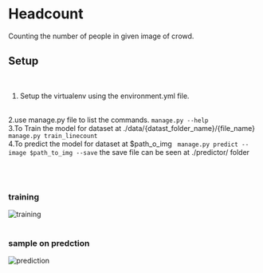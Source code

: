# Headcount
Counting the number of people in given image of crowd.
<br>
## Setup
<br><p>
1. Setup the virtualenv using the environment.yml file.
<br>
2.use manage.py file to list the commands.
<code>manage.py --help</code>  
<br>
3.To Train the model for dataset at ./data/{datast_folder_name}/{file_name}
<code> manage.py train_linecount</code>
<br>
4.To predict the model for dataset at $path_o_img
<code> manage.py predict --image $path_to_img --save</code>
the save file can be seen at ./predictor/ folder
</p>

<br>
<br>

### training
![training](sentiment_analysis/train.jpg)
<br><br>
### sample on predction
![prediction](sentiment_analysis/sample3.png)
